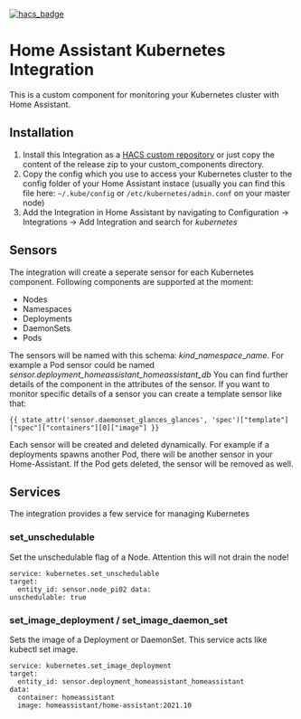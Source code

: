 [![hacs_badge](https://img.shields.io/badge/HACS-Custom-41BDF5.svg?style=for-the-badge)](https://github.com/hacs/integration)

# Home Assistant Kubernetes Integration

This is a custom component for monitoring your Kubernetes cluster with Home Assistant.

## Installation

1. Install this Integration as a [HACS custom repository](https://hacs.xyz/docs/faq/custom_repositories) or just copy the content of the release zip to your custom_components directory.
2. Copy the config which you use to access your Kubernetes cluster to the config folder of your Home Assistant instace (usually you can find this file here: `~/.kube/config` or `/etc/kubernetes/admin.conf` on your master node)
3. Add the Integration in Home Assistant by navigating to Configuration -> Integrations -> Add Integration and search for *kubernetes*

## Sensors

The integration will create a seperate sensor for each Kubernetes component.
Following components are supported at the moment:

- Nodes
- Namespaces
- Deployments
- DaemonSets
- Pods

The sensors will be named with this schema: _kind__*namespace*__name_. For example a Pod sensor could be named *sensor.deployment_homeassistant_homeassistant_db*
You can find further details of the component in the attributes of the sensor. If you want to monitor specific details of a sensor you can create a template sensor like that:

```{{ state_attr('sensor.daemonset_glances_glances', 'spec')["template"]["spec"]["containers"][0]["image"] }}```

Each sensor will be created and deleted dynamically. For example if a deployments spawns another Pod, there will be another sensor in your Home-Assistant. If the Pod gets deleted, the sensor will be removed as well.

## Services

The integration provides a few service for managing Kubernetes

### set_unschedulable

Set the unschedulable flag of a Node. Attention this will not drain the node!

```
service: kubernetes.set_unschedulable
target:
  entity_id: sensor.node_pi02 data:
unschedulable: true
```

### set_image_deployment / set_image_daemon_set

Sets the image of a Deployment or DaemonSet. This service acts like kubectl set image.

```
service: kubernetes.set_image_deployment
target:
  entity_id: sensor.deployment_homeassistant_homeassistant
data:
  container: homeassistant
  image: homeassistant/home-assistant:2021.10
```
